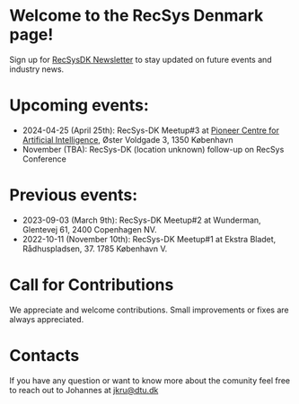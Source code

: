 # Welcome to the RecSys Denmark page!

Sign up for [RecSysDK Newsletter](https://forms.gle/XyxM3jnUp1jcTpSL8) to stay updated on future events and industry news. 


# Upcoming events:
- 2024-04-25 (April 25th): RecSys-DK Meetup#3 at [Pioneer Centre for Artificial Intelligence](https://www.aicentre.dk/), Øster Voldgade 3, 1350 København
- November (TBA): RecSys-DK (location unknown) follow-up on RecSys Conference

# Previous events:
- 2023-09-03 (March 9th): RecSys-DK Meetup#2 at Wunderman, Glentevej 61, 2400 Copenhagen NV. 
- 2022-10-11 (November 10th): RecSys-DK Meetup#1 at Ekstra Bladet, Rådhuspladsen, 37. 1785 København V.


# Call for Contributions
We appreciate and welcome contributions. Small improvements or fixes are always appreciated. 


# Contacts
If you have any question or want to know more about the comunity feel free to reach out to Johannes at jkru@dtu.dk
